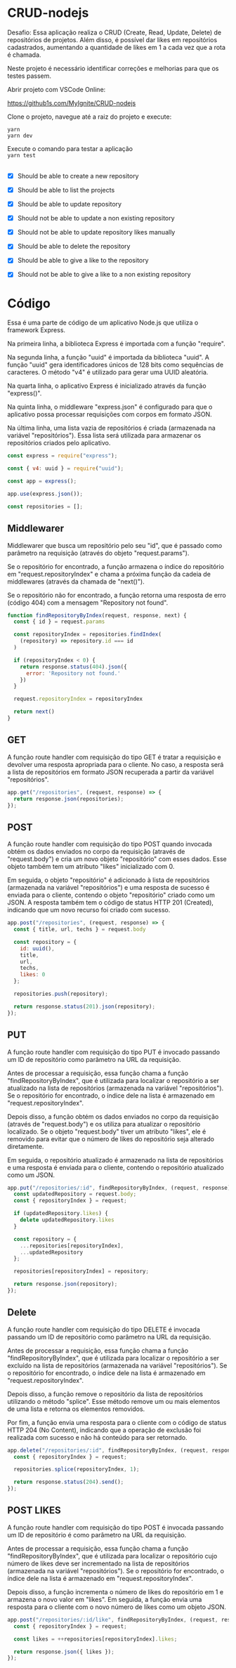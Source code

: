 # CRUD-nodejs
Desafio: Essa aplicação realiza o CRUD (Create, Read, Update, Delete) de repositórios de projetos. Além disso, é possível dar likes em repositórios cadastrados, aumentando a quantidade de likes em 1 a cada vez que a rota é chamada.

Neste projeto é necessário identificar correções e melhorias para que os testes passem.

Abrir projeto com VSCode Online:

https://github1s.com/MyIgnite/CRUD-nodejs

Clone o projeto, navegue até a raiz do projeto e execute:</br>

`yarn` </br>
`yarn dev` </br>

Execute o comando para testar a aplicação </br>
`yarn test` </br> </br>

- [x] Should be able to create a new repository
- [x] Should be able to list the projects
- [x] Should be able to update repository
- [x] Should not be able to update a non existing repository
- [x] Should not be able to update repository likes manually
- [x] Should be able to delete the repository
- [x] Should be able to give a like to the repository
- [x] Should not be able to give a like to a non existing repository


# Código
Essa é uma parte de código de um aplicativo Node.js que utiliza o framework Express.

Na primeira linha, a biblioteca Express é importada com a função "require".

Na segunda linha, a função "uuid" é importada da biblioteca "uuid". A função "uuid" gera identificadores únicos de 128 bits como sequências de caracteres. O método "v4" é utilizado para gerar uma UUID aleatória.

Na quarta linha, o aplicativo Express é inicializado através da função "express()".

Na quinta linha, o middleware "express.json" é configurado para que o aplicativo possa processar requisições com corpos em formato JSON.

Na última linha, uma lista vazia de repositórios é criada (armazenada na variável "repositórios"). Essa lista será utilizada para armazenar os repositórios criados pelo aplicativo.

```js
const express = require("express");

const { v4: uuid } = require("uuid");

const app = express();

app.use(express.json());

const repositories = [];
```

## Middlewarer

Middlewarer que busca um repositório pelo seu "id", que é passado como parâmetro na requisição (através do objeto "request.params").

Se o repositório for encontrado, a função armazena o índice do repositório em "request.repositoryIndex" e chama a próxima função da cadeia de middlewares (através da chamada de "next()").

Se o repositório não for encontrado, a função retorna uma resposta de erro (código 404) com a mensagem "Repository not found".


```js
function findRepositoryByIndex(request, response, next) {
  const { id } = request.params

  const repositoryIndex = repositories.findIndex(
    (repository) => repository.id === id
  )

  if (repositoryIndex < 0) {
    return response.status(404).json({
      error: 'Repository not found.'
    })
  }

  request.repositoryIndex = repositoryIndex

  return next()
}
```

## GET

A função route handler com requisição do tipo GET é tratar a requisição e devolver uma resposta apropriada para o cliente. No caso, a resposta será a lista de repositórios em formato JSON recuperada a partir da variável "repositórios".

```js
app.get("/repositories", (request, response) => {
  return response.json(repositories);
});
```

## POST

A função route handler com requisição do tipo POST quando invocada obtém os dados enviados no corpo da requisição (através de "request.body") e cria um novo objeto "repositório" com esses dados. Esse objeto também tem um atributo "likes" inicializado com 0.

Em seguida, o objeto "repositório" é adicionado à lista de repositórios (armazenada na variável "repositórios") e uma resposta de sucesso é enviada para o cliente, contendo o objeto "repositório" criado como um JSON. A resposta também tem o código de status HTTP 201 (Created), indicando que um novo recurso foi criado com sucesso.

```js
app.post("/repositories", (request, response) => {
  const { title, url, techs } = request.body

  const repository = {
    id: uuid(),
    title,
    url,
    techs,
    likes: 0
  };

  repositories.push(repository);

  return response.status(201).json(repository);
});
```

## PUT

A função route handler com requisição do tipo PUT é invocado passando um ID de repositório como parâmetro na URL da requisição.

Antes de processar a requisição, essa função chama a função "findRepositoryByIndex", que é utilizada para localizar o repositório a ser atualizado na lista de repositórios (armazenada na variável "repositórios"). Se o repositório for encontrado, o índice dele na lista é armazenado em "request.repositoryIndex".

Depois disso, a função obtém os dados enviados no corpo da requisição (através de "request.body") e os utiliza para atualizar o repositório localizado. Se o objeto "request.body" tiver um atributo "likes", ele é removido para evitar que o número de likes do repositório seja alterado diretamente.

Em seguida, o repositório atualizado é armazenado na lista de repositórios e uma resposta é enviada para o cliente, contendo o repositório atualizado como um JSON.

```js
app.put("/repositories/:id", findRepositoryByIndex, (request, response) => {
  const updatedRepository = request.body;
  const { repositoryIndex } = request;

  if (updatedRepository.likes) {
    delete updatedRepository.likes
  }

  const repository = {
    ...repositories[repositoryIndex],
    ...updatedRepository
  };

  repositories[repositoryIndex] = repository;

  return response.json(repository);
});
```

## Delete

A função route handler com requisição do tipo DELETE é invocada passando um ID de repositório como parâmetro na URL da requisição.

Antes de processar a requisição, essa função chama a função "findRepositoryByIndex", que é utilizada para localizar o repositório a ser excluído na lista de repositórios (armazenada na variável "repositórios"). Se o repositório for encontrado, o índice dele na lista é armazenado em "request.repositoryIndex".

Depois disso, a função remove o repositório da lista de repositórios utilizando o método "splice". Esse método remove um ou mais elementos de uma lista e retorna os elementos removidos.

Por fim, a função envia uma resposta para o cliente com o código de status HTTP 204 (No Content), indicando que a operação de exclusão foi realizada com sucesso e não há conteúdo para ser retornado.

```js
app.delete("/repositories/:id", findRepositoryByIndex, (request, response) => {
  const { repositoryIndex } = request;

  repositories.splice(repositoryIndex, 1);

  return response.status(204).send();
});
```

## POST LIKES

A função route handler com requisição do tipo POST é invocada passando um ID de repositório é como parâmetro na URL da requisição.

Antes de processar a requisição, essa função chama a função "findRepositoryByIndex", que é utilizada para localizar o repositório cujo número de likes deve ser incrementado na lista de repositórios (armazenada na variável "repositórios"). Se o repositório for encontrado, o índice dele na lista é armazenado em "request.repositoryIndex".

Depois disso, a função incrementa o número de likes do repositório em 1 e armazena o novo valor em "likes". Em seguida, a função envia uma resposta para o cliente com o novo número de likes como um objeto JSON.

```js
app.post("/repositories/:id/like", findRepositoryByIndex, (request, response) => {
  const { repositoryIndex } = request;

  const likes = ++repositories[repositoryIndex].likes;

  return response.json({ likes });
});
```